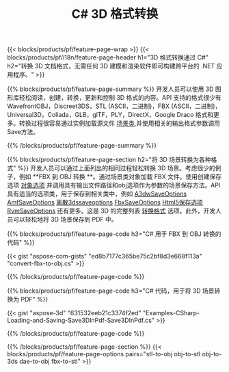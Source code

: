 ﻿---
title: C# 3D 格式转换
url: /zh/net/conversion/
description: 通过 .NET 库转换 3D 格式3ds 3mf amf ase att dae drc dxf fbx gltf jt obj ply rvm stl u3d usdz usd vrml x，使用几行 C# 代码。
---
{{< blocks/products/pf/feature-page-wrap >}}
{{< blocks/products/pf/i18n/feature-page-header h1="3D 格式转换通过 C#" h2="转换 3D 文档格式，无需任何 3D 建模和渲染软件即可构建跨平台的 .NET 应用程序。" >}}

{{% blocks/products/pf/feature-page-summary %}}
开发人员可以使用 3D 图形库轻松阅读，创建，转换，更新和控制 3D 格式的内容。API 支持的格式很少有 WavefrontOBJ，Discreet3DS，STL (ASCII，二进制)，FBX (ASCII，二进制)，Universal3D，Collada，GLB，glTF，PLY，DirectX，Google Draco 格式和更多。转换过程很容易通过实例加载源文件 [场景类](https://apireference.aspose.com/3d/net/aspose.threed/scene),并使用相关的输出格式参数调用Save方法。

{{% /blocks/products/pf/feature-page-summary %}}

{{% blocks/products/pf/feature-page-section h2="将 3D 场景转换为各种格式" %}}
开发人员可以通过上面列出的相同过程轻松转换 3D 场景。考虑很少的例子，例如 **FBX 到 OBJ 转换 **。通过场景类对象加载 FBX 文件。使用创建保存选项 [对象选项](https://apireference.aspose.com/3d/net/aspose.threed.formats/objsaveoptions) 并调用具有输出文件路径和obj选项作为参数的场景保存方法。API 具有适当的选项类，用于保存到相关类中，例如 [A3dwSaveOptions](https://apireference.aspose.com/3d/net/aspose.threed.formats/a3dwsaveoptions) [AmfSaveOptions](https://apireference.aspose.com/3d/net/aspose.threed.formats/amfsaveoptions) [离散3dssaveoptions](https://apireference.aspose.com/3d/net/aspose.threed.formats/discreet3dssaveoptions) [FbxSaveOptions](https://apireference.aspose.com/3d/net/aspose.threed.formats/fbxsaveoptions) [Html5保存选项](https://apireference.aspose.com/3d/net/aspose.threed.formats/html5saveoptions) [RvmSaveOptions](https://apireference.aspose.com/3d/net/aspose.threed.formats/rvmsaveoptions) 还有更多。这是 3D 的完整列表 [转换格式](https://apireference.aspose.com/3d/net/aspose.threed.formats) 选项。此外，开发人员可以轻松地将 3D 场景保存到 PDF 中。

{{% blocks/products/pf/feature-page-code h3="C# 用于 FBX 到 OBJ 转换的代码" %}}

{{< gist "aspose-com-gists" "ed8b7177c365be75c2bf8d3e668f113a" "convert-fbx-to-obj.cs" >}}

{{% /blocks/products/pf/feature-page-code %}}

{{% blocks/products/pf/feature-page-code h3="C# 代码，用于将 3D 场景转换为 PDF" %}}

{{< gist "aspose-3d" "631532eeb21c3374f2ed" "Examples-CSharp-Loading-and-Saving-Save3DInPdf-Save3DInPdf.cs" >}}

{{% /blocks/products/pf/feature-page-code %}}


{{% /blocks/products/pf/feature-page-section %}}
{{< blocks/products/pf/feature-page-options pairs="stl-to-obj obj-to-stl obj-to-3ds dae-to-obj fbx-to-stl" >}}